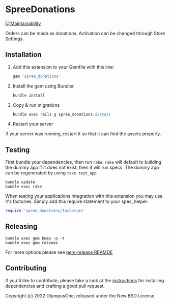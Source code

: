 # SpreeDonations

[![Maintainability](https://api.codeclimate.com/v1/badges/b21876e13e5cccc0ed3a/maintainability)](https://codeclimate.com/github/olympusone/spree_donations/maintainability)

Orders can be made as donations. Activation can be changed through Store Settings.

## Installation

1. Add this extension to your Gemfile with this line:

    ```ruby
    gem 'spree_donations'
    ```

2. Install the gem using Bundler

    ```ruby
    bundle install
    ```

3. Copy & run migrations

    ```ruby
    bundle exec rails g spree_donations:install
    ```

4. Restart your server

  If your server was running, restart it so that it can find the assets properly.

## Testing

First bundle your dependencies, then run `rake`. `rake` will default to building the dummy app if it does not exist, then it will run specs. The dummy app can be regenerated by using `rake test_app`.

```shell
bundle update
bundle exec rake
```

When testing your applications integration with this extension you may use it's factories.
Simply add this require statement to your spec_helper:

```ruby
require 'spree_donations/factories'
```

## Releasing

```shell
bundle exec gem bump -p -t
bundle exec gem release
```

For more options please see [gem-release REAMDE](https://github.com/svenfuchs/gem-release)

## Contributing

If you'd like to contribute, please take a look at the
[instructions](CONTRIBUTING.md) for installing dependencies and crafting a good
pull request.

Copyright (c) 2022 OlympusOne, released under the New BSD License
